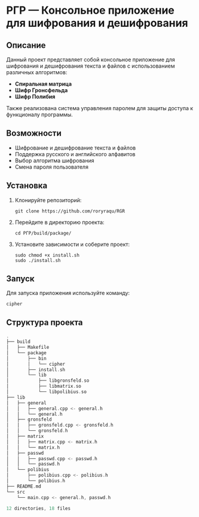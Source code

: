 # РГР — Консольное приложение для шифрования и дешифрования

## Описание
Данный проект представляет собой консольное приложение для шифрования и дешифрования текста и файлов с использованием различных алгоритмов:
- **Спиральная матрица**
- **Шифр Гронсфельда**
- **Шифр Полибия**

Также реализована система управления паролем для защиты доступа к функционалу программы.

## Возможности

- Шифрование и дешифрование текста и файлов
- Поддержка русского и английского алфавитов
- Выбор алгоритма шифрования
- Смена пароля пользователя

## Установка

1. Клонируйте репозиторий:
   ```
   git clone https://github.com/roryraqu/RGR
   ```
2. Перейдите в директорию проекта:
   ```
   cd РГР/build/package/
   ```
3. Установите зависимости и соберите проект:
   ```
   sudo chmod +x install.sh
   sudo ./install.sh
   ```

## Запуск

Для запуска приложения используйте команду:
```
cipher
```

## Структура проекта

```cpp
.
├── build
│   ├── Makefile
│   └── package
│       ├── bin
│       │   └── cipher
│       ├── install.sh
│       └── lib
│           ├── libgronsfeld.so
│           ├── libmatrix.so
│           └── libpolibius.so
├── lib
│   ├── general
│   │   ├── general.cpp <- general.h
│   │   └── general.h
│   ├── gronsfeld
│   │   ├── gronsfeld.cpp <- gronsfeld.h
│   │   └── gronsfeld.h
│   ├── matrix
│   │   ├── matrix.cpp <- matrix.h
│   │   └── matrix.h
│   ├── passwd
│   │   ├── passwd.cpp <- passwd.h
│   │   └── passwd.h
│   └── polibius
│       ├── polibius.cpp <- polibius.h
│       └── polibius.h
├── README.md
└── src
    └── main.cpp <- general.h, passwd.h

12 directories, 18 files
```